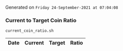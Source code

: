 Generated on `Friday 24-September-2021 at 07:04:08`

### Current to Target Coin Ratio
`current_coin_ratio.sh`

Date|Current|Target|Ratio
---|---|---|---
